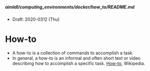 #####  aimldl/computing_environments/docker/how_to/README.md
* Draft: 2020-0312 (Thu)
# How-to
* A how-to is a collection of commands to accomplish a task. 
* In general, a how-to is an informal and often short text or video describing how to accomplish a specific task. [How-to](https://en.wikipedia.org/wiki/How-to), Wikipedia.
